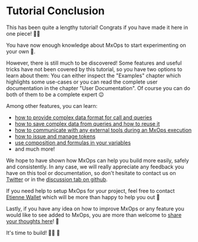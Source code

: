 # Tutorial Conclusion

This has been quite a lengthy tutorial! Congrats if you have made it here in one piece! 💪💯

You have now enough knowledge about MxOps to start experimenting on your own 🚀.

However, there is still much to be discovered! Some features and useful tricks have not been covered by this tutorial, so you have two options to learn about them: You can either inspect the "Examples" chapter which highlights some use-cases or you can read the complete user documentation in the chapter "User Documentation". Of course you can do both of them to be a complete expert 😉

Among other features, you can learn:

- [how to provide complex data format for call and queries](serialization_target)
- [how to save complex data from queries and how to reuse it](contract_query_target)
- [how to communicate with any external tools during an MxOps execution](python_step_target)
- [how to issue and manage tokens](token_management_target)
- [use composition and formulas in your variables](smart_values_target)
- and much more!

We hope to have shown how MxOps can help you build more easily, safely and consistently. In any case, we will really appreciate any feedback you have on this tool or documentation, so don't hesitate to contact us on [Twitter](https://twitter.com/catenscia) or in the [discussion tab on github](https://github.com/Catenscia/MxOps/discussions/categories/feedback).

If you need help to setup MxOps for your project, feel free to contact [Etienne Wallet](https://twitter.com/Etienne_Wallet) which will be more than happy to help you out 🤗

Lastly, if you have any idea on how to improve MxOps or any feature you would like to see added to MxOps, you are more than welcome to [share your thoughts here](https://github.com/Catenscia/MxOps/discussions/categories/ideas)! 🤗

It's time to build!  👨‍🔧 🚀